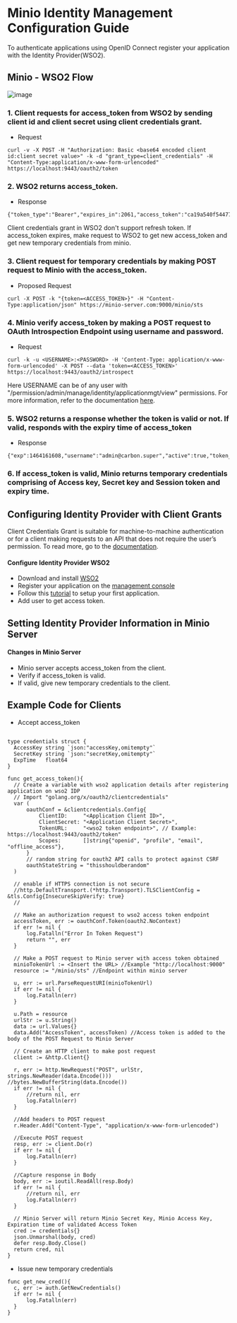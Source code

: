 
# Minio Identity Management Configuration Guide

To authenticate applications using OpenID Connect register your application with the Identity Provider(WSO2).

## Minio - WSO2 Flow
 
![image](https://user-images.githubusercontent.com/22103395/41629299-93d3abac-73dd-11e8-9c88-948db2cc51e7.png)

### 1. Client requests for access_token from WSO2 by sending client id and client secret using client credentials grant.

   - Request
```
curl -v -X POST -H "Authorization: Basic <base64 encoded client id:client secret value>" -k -d "grant_type=client_credentials" -H "Content-Type:application/x-www-form-urlencoded" https://localhost:9443/oauth2/token
```

### 2. WSO2 returns access_token.

  - Response
```
{"token_type":"Bearer","expires_in":2061,"access_token":"ca19a540f544777860e44e75f605d927"}

```

Client credentials grant in WSO2 don't support refresh token. If access_token expires, make request to WSO2 to get new access_token and get new temporary credentials from minio.

### 3. Client request for temporary credentials by making POST request to Minio with the access_token.
- Proposed Request
```
curl -X POST -k "{token=<ACCESS_TOKEN>}" -H "Content-Type:application/json" https://minio-server.com:9000/minio/sts
```

### 4. Minio verify access_token by making a POST request to OAuth Introspection Endpoint using username and password.

  - Request 
```
curl -k -u <USERNAME>:<PASSWORD> -H 'Content-Type: application/x-www-form-urlencoded' -X POST --data 'token=<ACCESS_TOKEN>' https://localhost:9443/oauth2/introspect
```

Here USERNAME can be of any user with "/permission/admin/manage/identity/applicationmgt/view" permissions. For more information, refer to the documentation [here](https://docs.wso2.com/display/IS530/Invoke+the+OAuth+Introspection+Endpoint).

### 5. WSO2 returns a response whether the token is valid or not. If valid, responds with the expiry time of access_token

  - Response
```
{"exp":1464161608,"username":"admin@carbon.super","active":true,"token_type":"Bearer","client_id":"rgfKVdnMQnJSSr_pKFTxj3apiwYa","iat":1464158008}
```

### 6. If access_token is valid, Minio returns temporary credentials comprising of Access key, Secret key and Session token and expiry time.


## Configuring Identity Provider with Client Grants
Client Credentials Grant is suitable for machine-to-machine authentication or for a client making requests to an API that does not require the user’s permission. To read more, go to the [documentation](https://docs.wso2.com/display/IS510/Client+Credentials+Grant).

#### Configure Identity Provider WSO2
  - Download and install [WSO2](https://docs.wso2.com/display/IS530/Installation+Guide)
  - Register your application on the [management console](https://docs.wso2.com/display/IS530/Getting+Started+with+the+Management+Console)
  - Follow this [tutorial](https://docs.wso2.com/display/IS530/Setting+Up+the+Sample+Webapp) to setup your first application.
  - Add user to get access token. 

## Setting Identity Provider Information in Minio Server
#### Changes in Minio Server
  - Minio server accepts access_token from the client.
  - Verify if access_token is valid.
  - If valid, give new temporary credentials to the client.

## Example Code for Clients
  - Accept access_token
  ```
  
  type credentials struct {
	AccessKey string `json:"accessKey,omitempty"`
	SecretKey string `json:"secretKey,omitempty"`
	ExpTime   float64
  }

  func get_access_token(){
	// Create a variable with wso2 application details after registering application on wso2 IDP
	// Import "golang.org/x/oauth2/clientcredentials"
	var (
		oauthConf = &clientcredentials.Config{
			ClientID:     "<Application Client ID>",
			ClientSecret: "<Application Client Secret>",
			TokenURL:     "<wso2 token endpoint>", // Example: https://localhost:9443/oauth2/token"
			Scopes:       []string{"openid", "profile", "email", "offline_access"},
		}
		// random string for oauth2 API calls to protect against CSRF
		oauthStateString = "thisshouldberandom"
	)

	// enable if HTTPS connection is not secure
	//http.DefaultTransport.(*http.Transport).TLSClientConfig = &tls.Config{InsecureSkipVerify: true}
	//

	// Make an authorization request to wso2 access token endpoint 
	accessToken, err := oauthConf.Token(oauth2.NoContext)
	if err != nil {
		log.Fatalln("Error In Token Request")
		return "", err
	}
	
	// Make a POST request to Minio server with access token obtained
	minioTokenUrl := <Insert the URL> //Example "http://localhost:9000"
	resource := "/minio/sts" //Endpoint within minio server

	u, err := url.ParseRequestURI(minioTokenUrl)
	if err != nil {
		log.Fatalln(err)
	}

	u.Path = resource
	urlStr := u.String()
	data := url.Values{}
	data.Add("AccessToken", accessToken) //Access token is added to the body of the POST Request to Minio Server

	// Create an HTTP client to make post request
	client := &http.Client{}
 
	r, err := http.NewRequest("POST", urlStr, strings.NewReader(data.Encode())) //bytes.NewBufferString(data.Encode())
	if err != nil {
		//return nil, err
		log.Fatalln(err)
	}
	
	//Add headers to POST request
	r.Header.Add("Content-Type", "application/x-www-form-urlencoded")
	
	//Execute POST request 
	resp, err := client.Do(r)
	if err != nil {
		log.Fatalln(err)
	}
	
	//Capture response in Body
	body, err := ioutil.ReadAll(resp.Body)
	if err != nil {
		//return nil, err
		log.Fatalln(err)
	}
	
	// Minio Server will return Minio Secret Key, Minio Access Key, Expiration time of validated Access Token  
	cred := credentials{}	
	json.Unmarshal(body, cred)
	defer resp.Body.Close()
	return cred, nil
  }
  ```
  
  - Issue new temporary credentials
  ```
  func get_new_cred(){
	c, err := auth.GetNewCredentials()
	if err != nil {
		log.Fatalln(err)
	}
  }
  ```
